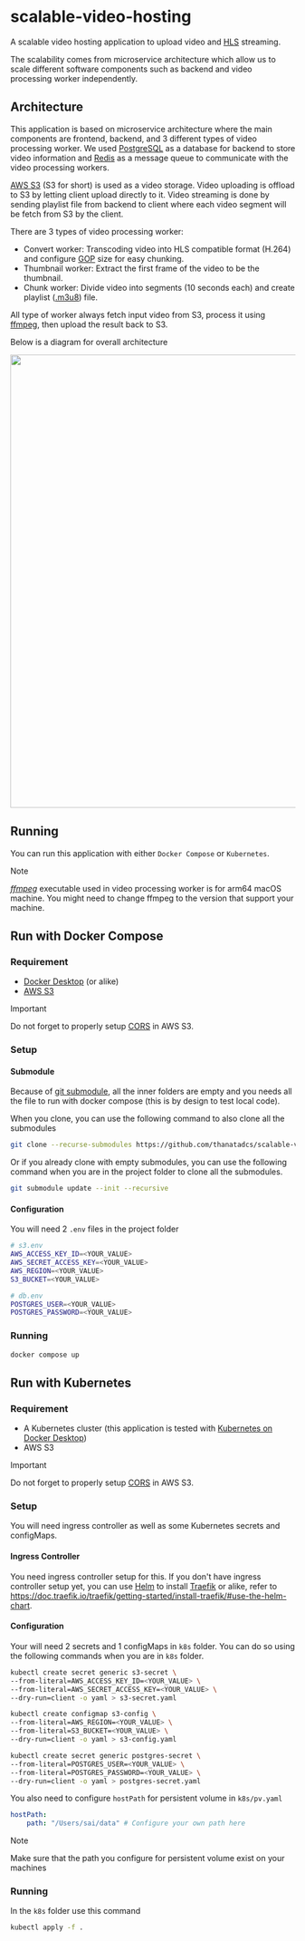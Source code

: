 # scalable-video-hosting
A scalable video hosting application to upload video and [HLS](https://developer.apple.com/streaming/) streaming. 

The scalability comes from microservice architecture which allow us to scale different software components such as backend and video processing worker independently.

## Architecture
This application is based on microservice architecture where the main components are frontend, backend, and 3 different types of video processing worker. We used [PostgreSQL](https://www.postgresql.org/) as a database for backend to store video information and [Redis](https://redis.io/) as a message queue to communicate with the video processing workers. 

[AWS S3](https://aws.amazon.com/pm/serv-s3/) (S3 for short) is used as a video storage. Video uploading is offload to S3 by letting client upload directly to it. Video streaming is done by sending playlist file from backend to client where each video segment will be fetch from S3 by the client.

There are 3 types of video processing worker:
- Convert worker: Transcoding video into HLS compatible format (H.264) and configure [GOP](https://en.wikipedia.org/wiki/Group_of_pictures) size for easy chunking.
- Thumbnail worker: Extract the first frame of the video to be the thumbnail.
- Chunk worker: Divide video into segments (10 seconds each) and create playlist ([.m3u8](https://en.wikipedia.org/wiki/M3U)) file.

All type of worker always fetch input video from S3, process it using [ffmpeg](https://ffmpeg.org/), then upload the result back to S3.

Below is a diagram for overall architecture
<p align="center">
  <img src="https://github.com/thanatadcs/scalable-video-hosting/assets/92204653/8c6235f3-ce11-4587-bca3-264e6e78ea72" width="800">
</p>

## Running
You can run this application with either `Docker Compose` or `Kubernetes`.

> [!NOTE]
> [*ffmpeg*](https://www.ffmpeg.org/download.html) executable used in video processing worker is for arm64 macOS machine. You might need to change ffmpeg to the version that support your machine.

## Run with Docker Compose
### Requirement
- [Docker Desktop](https://docs.docker.com/desktop/) (or alike)
- [AWS S3](https://aws.amazon.com/pm/serv-s3/)
> [!IMPORTANT]
> Do not forget to properly setup [CORS](https://docs.aws.amazon.com/AmazonS3/latest/userguide/ManageCorsUsing.html) in AWS S3.

### Setup
#### Submodule
Because of [git submodule](https://git-scm.com/book/en/v2/Git-Tools-Submodules), all the inner folders are empty and you needs all the file to run with docker compose (this is by design to test local code).

When you clone, you can use the following command to also clone all the submodules
```sh
git clone --recurse-submodules https://github.com/thanatadcs/scalable-video-hosting.git
```
Or if you already clone with empty submodules, you can use the following command when you are in the project folder to clone all the submodules.
```sh
git submodule update --init --recursive
```
#### Configuration
You will need 2 `.env` files in the project folder
```sh
# s3.env
AWS_ACCESS_KEY_ID=<YOUR_VALUE>
AWS_SECRET_ACCESS_KEY=<YOUR_VALUE>
AWS_REGION=<YOUR_VALUE>
S3_BUCKET=<YOUR_VALUE>

# db.env
POSTGRES_USER=<YOUR_VALUE>
POSTGRES_PASSWORD=<YOUR_VALUE>
```
### Running
```sh
docker compose up
```
## Run with Kubernetes
### Requirement
- A Kubernetes cluster (this application is tested with [Kubernetes on Docker Desktop](https://docs.docker.com/desktop/kubernetes/))
- AWS S3

> [!IMPORTANT]
> Do not forget to properly setup [CORS](https://docs.aws.amazon.com/AmazonS3/latest/userguide/ManageCorsUsing.html) in AWS S3.

### Setup
You will need ingress controller as well as some Kubernetes secrets and configMaps.
#### Ingress Controller
You need ingress controller setup for this. If you don't have ingress controller setup yet, you can use [Helm](https://helm.sh/docs/intro/install/) to install [Traefik](https://doc.traefik.io/traefik/getting-started/install-traefik/) or alike, refer to https://doc.traefik.io/traefik/getting-started/install-traefik/#use-the-helm-chart.
#### Configuration
Your will need 2 secrets and 1 configMaps in `k8s` folder. You can do so using the following commands when you are in `k8s` folder.
```sh
kubectl create secret generic s3-secret \
--from-literal=AWS_ACCESS_KEY_ID=<YOUR_VALUE> \
--from-literal=AWS_SECRET_ACCESS_KEY=<YOUR_VALUE> \
--dry-run=client -o yaml > s3-secret.yaml

kubectl create configmap s3-config \
--from-literal=AWS_REGION=<YOUR_VALUE> \
--from-literal=S3_BUCKET=<YOUR_VALUE> \
--dry-run=client -o yaml > s3-config.yaml

kubectl create secret generic postgres-secret \
--from-literal=POSTGRES_USER=<YOUR_VALUE> \
--from-literal=POSTGRES_PASSWORD=<YOUR_VALUE> \
--dry-run=client -o yaml > postgres-secret.yaml
```
You also need to configure `hostPath` for persistent volume in `k8s/pv.yaml`
```yaml
hostPath:
    path: "/Users/sai/data" # Configure your own path here
```
> [!NOTE]
> Make sure that the path you configure for persistent volume exist on your machines
### Running
In the `k8s` folder use this command
```sh
kubectl apply -f .
```
